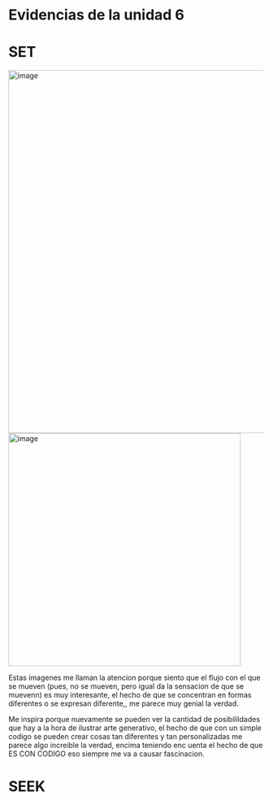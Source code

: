 # Evidencias de la unidad 6

# SET
<img width="713" height="715" alt="image" src="https://github.com/user-attachments/assets/00af89ed-7601-480b-a108-8008ea5f0bc1" />
<img width="457" height="459" alt="image" src="https://github.com/user-attachments/assets/dbd5d440-6111-421e-bfc6-b73fee42bc84" />

Estas imagenes me llaman la atencion porque siento que el flujo con el que se mueven (pues, no se mueven, pero igual da la sensacion de que se muevenn) es muy interesante, el hecho de que se concentran en formas diferentes o se expresan diferente,, me parece muy genial la verdad.

Me inspira porque nuevamente se pueden ver la cantidad de posibilildades que hay a la hora de ilustrar arte generativo, el hecho de que con un simple codigo se pueden crear cosas tan diferentes y tan personalizadas me parece algo increible la verdad, encima teniendo enc uenta el hecho de que ES CON CODIGO eso siempre me va a causar fascinacion.

# SEEK





